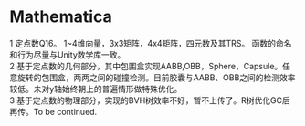 # Mathematica

1 定点数Q16。 1~4维向量，3x3矩阵，4x4矩阵，四元数及其TRS。  函数的命名和行为尽量与Unity数学库一致。  
2 基于定点数的几何部分，其中包围盒实现AABB,OBB，Sphere，Capsule。任意旋转的包围盒，两两之间的碰撞检测。目前胶囊与AABB、OBB之间的检测效率较低。未对y轴始终朝上的普遍情形做特殊优化。  
3 基于定点数的物理部分，实现的BVH树效率不好，暂不上传了。R树优化GC后再传。To be continued.
